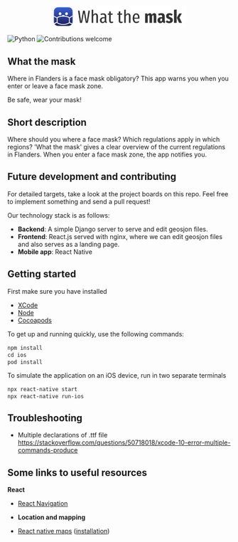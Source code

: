 <p align="center">
    <img src="res/what-the-mask-logo.png" alt="alternate text" width="60%">
 </p>

![Python](https://img.shields.io/badge/python-v3.7+-blue.svg)
![Contributions welcome](https://img.shields.io/badge/contributions-welcome-orange.svg)

## What the mask

Where in Flanders is a face mask obligatory? This app warns you when you enter or leave a face mask zone.

Be safe, wear your mask!

## Short description

Where should you where a face mask? Which regulations apply in which regions?
'What the mask' gives a clear overview of the current regulations in Flanders.
When you enter a face mask zone, the app notifies you.

## Future development and contributing

For detailed targets, take a look at the project boards on this repo. Feel free to implement something and send a pull request!

Our technology stack is as follows:

- **Backend**: A simple Django server to serve and edit geosjon files.
- **Frontend**: React.js served with nginx, where we can edit geosjon files and also serves as a landing page.
- **Mobile app**: React Native

## Getting started

First make sure you have installed
- [XCode](https://developer.apple.com/xcode/)
- [Node](https://www.npmjs.com/)
- [Cocoapods](https://cocoapods.org/)

To get up and running quickly, use the following commands:
```
npm install
cd ios
pod install
```

To simulate the application on an iOS device, run in two separate terminals
```
npx react-native start
npx react-native run-ios
```

## Troubleshooting

- Multiple declarations of .ttf file  
  https://stackoverflow.com/questions/50718018/xcode-10-error-multiple-commands-produce

## Some links to useful resources

**React**

- [React Navigation](https://reactnavigation.org/docs/hello-react-navigation)
- **Location and mapping**

- [React native maps](https://github.com/react-native-maps/react-native-maps) ([installation](https://github.com/react-native-maps/react-native-maps/blob/master/docs/installation.md))

<!-- ## Some useful code snippets

Serve a test geojson file at `http://localhost:8080/test_ghent.geojson`, provided that your python interpreter is python2.

```bash
python -m SimpleHTTPServer 8080
```

## Credits for in legal notice

- point in polygon: https://github.com/substack/point-in-polygon/blob/master/LICENSE -->
